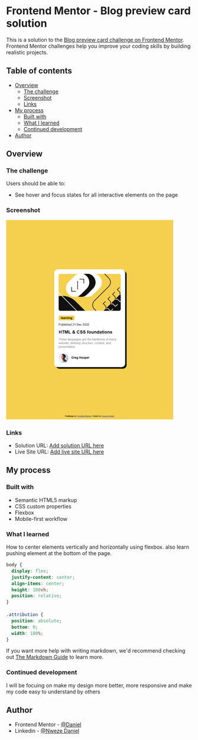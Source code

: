 # Frontend Mentor - Blog preview card solution

This is a solution to the [Blog preview card challenge on Frontend Mentor](https://www.frontendmentor.io/challenges/blog-preview-card-ckPaj01IcS). Frontend Mentor challenges help you improve your coding skills by building realistic projects.

## Table of contents

- [Overview](#overview)
  - [The challenge](#the-challenge)
  - [Screenshot](#screenshot)
  - [Links](#links)
- [My process](#my-process)
  - [Built with](#built-with)
  - [What I learned](#what-i-learned)
  - [Continued development](#continued-development)
- [Author](#author)

## Overview

### The challenge

Users should be able to:

- See hover and focus states for all interactive elements on the page

### Screenshot

![](./assets/images/Screenshot.png)

### Links

- Solution URL: [Add solution URL here](https://your-solution-url.com)
- Live Site URL: [Add live site URL here](https://your-live-site-url.com)

## My process

### Built with

- Semantic HTML5 markup
- CSS custom properties
- Flexbox
- Mobile-first workflow

### What I learned

How to center elements vertically and horizontally using flexbox.
also learn pushing element at the bottom of the page.

```css
body {
  display: flex;
  justify-content: center;
  align-items: center;
  height: 100vh;
  position: relative;
}

.attribution {
  position: absolute;
  bottom: 0;
  width: 100%;
}
```

If you want more help with writing markdown, we'd recommend checking out [The Markdown Guide](https://www.markdownguide.org/) to learn more.

### Continued development

I will be focuing on make my design more better, more responsive and make my code easy to understand by others

## Author

- Frontend Mentor - [@Daniel](https://www.frontendmentor.io/profile/Flashdaniel)
- Linkedin - [@Nweze Daniel](https://www.linkedin.com/in/daniel-nweze-017909214/)
